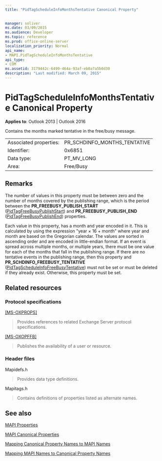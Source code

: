 ```yaml
---
title: "PidTagScheduleInfoMonthsTentative Canonical Property"
 
 
manager: soliver
ms.date: 03/09/2015
ms.audience: Developer
ms.topic: reference
ms.prod: office-online-server
localization_priority: Normal
api_name:
- MAPI.PidTagScheduleInfoMonthsTentative
api_type:
- COM
ms.assetid: 3179442c-6499-464a-93af-eb0a7a5b0d30
description: "Last modified: March 09, 2015"
---
```


# PidTagScheduleInfoMonthsTentative Canonical Property

  
  
**Applies to**: Outlook 2013 | Outlook 2016 
  
Contains the months marked tentative in the free/busy message.
  
|||
|:-----|:-----|
|Associated properties:  <br/> |PR_SCHDINFO_MONTHS_TENTATIVE  <br/> |
|Identifier:  <br/> |0x6851  <br/> |
|Data type:  <br/> |PT_MV_LONG  <br/> |
|Area:  <br/> |Free/Busy  <br/> |
   
## Remarks

The number of values in this property must be between zero and the number of months covered by the publishing range, which is the period between the **PR_FREEBUSY_PUBLISH_START** ([PidTagFreeBusyPublishStart](pidtagfreebusypublishstart-canonical-property.md)) and **PR_FREEBUSY_PUBLISH_END** ([PidTagFreeBusyPublishEnd](pidtagfreebusypublishend-canonical-property.md)) properties.
  
Each value in this property, has a month and year encoded in it. This is calculated by using the expression "year × 16 + month" where year and month are based on the Gregorian calendar. The values are sorted in ascending order and are encoded in little-endian format. If an event is spread across multiple months, or multiple years, there must be one value for each of the months that fall in the publishing range. If there are no tentative events in the publishing range, then this property and **PR_SCHDINFO_FREEBUSY_TENTATIVE** ([PidTagScheduleInfoFreeBusyTentative](pidtagscheduleinfofreebusytentative-canonical-property.md)) must not be set or must be deleted if they already exist. Otherwise, this property must be set.
  
## Related resources

### Protocol specifications

[[MS-OXPROPS]](https://msdn.microsoft.com/library/f6ab1613-aefe-447d-a49c-18217230b148%28Office.15%29.aspx)
  
> Provides references to related Exchange Server protocol specifications.
    
[[MS-OXOPFFB]](https://msdn.microsoft.com/library/1a527299-7211-4d27-a74c-b69bd0746320%28Office.15%29.aspx)
  
> Publishes the availability of a user or resource.
    
### Header files

Mapidefs.h
  
> Provides data type definitions.
    
Mapitags.h
  
> Contains definitions of properties listed as alternate names.
    
## See also



[MAPI Properties](mapi-properties.md)
  
[MAPI Canonical Properties](mapi-canonical-properties.md)
  
[Mapping Canonical Property Names to MAPI Names](mapping-canonical-property-names-to-mapi-names.md)
  
[Mapping MAPI Names to Canonical Property Names](mapping-mapi-names-to-canonical-property-names.md)

